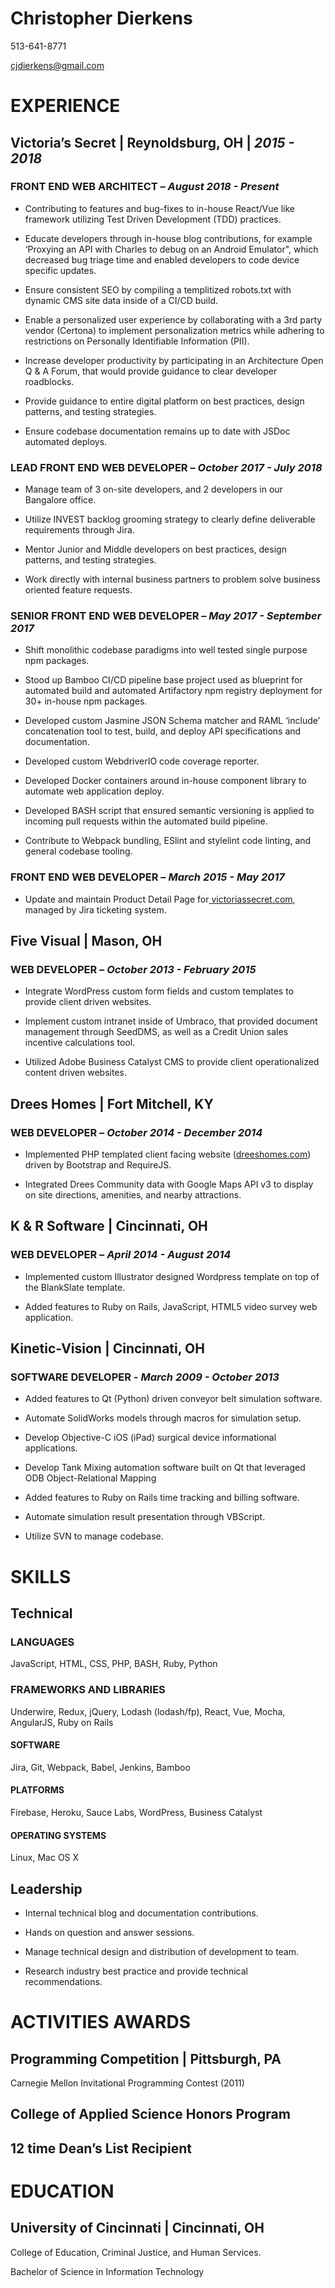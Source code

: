 # Christopher Dierkens
513-641-8771

cjdierkens@gmail.com

# EXPERIENCE

## Victoria’s Secret | Reynoldsburg, OH | *2015 - 2018*

### FRONT END WEB ARCHITECT – *August 2018 - Present*

* Contributing to features and bug-fixes to in-house React/Vue like framework utilizing Test Driven Development (TDD) practices.

* Educate developers through  in-house blog contributions, for example ‘Proxying an API with Charles to debug on an Android Emulator", which decreased bug triage time and enabled developers to code device specific updates.

* Ensure consistent SEO by compiling a templitized robots.txt with dynamic CMS site data inside of a CI/CD build. 

* Enable a personalized user experience by collaborating with a 3rd party vendor (Certona) to implement personalization metrics while adhering to restrictions on Personally Identifiable Information (PII).

* Increase developer productivity by participating in an Architecture Open Q & A Forum, that would provide guidance to clear developer roadblocks. 

* Provide guidance to entire digital platform on best practices, design patterns, and testing strategies.

* Ensure codebase documentation remains up to date with JSDoc automated deploys.

### LEAD FRONT END WEB DEVELOPER – *October 2017 - July 2018*

* Manage team of 3 on-site developers, and 2 developers in our Bangalore office.

* Utilize INVEST backlog grooming strategy to clearly define deliverable requirements through Jira.

* Mentor Junior and Middle developers on best practices, design patterns, and testing strategies.

* Work directly with internal business partners to problem solve business oriented feature requests.

### SENIOR FRONT END WEB DEVELOPER – *May  2017 - September 2017*

* Shift monolithic codebase paradigms into well tested single purpose npm packages.

* Stood up Bamboo CI/CD pipeline base project used as blueprint for automated build and automated Artifactory npm registry deployment for 30+ in-house npm packages. 

* Developed custom Jasmine JSON Schema matcher and RAML ‘include’ concatenation tool to test, build, and deploy API specifications and documentation.

* Developed custom WebdriverIO code coverage reporter.

* Developed Docker containers around in-house component library to automate web application deploy.

* Developed BASH script that ensured semantic versioning is applied to incoming pull requests within the automated build pipeline.

* Contribute to Webpack bundling, ESlint and stylelint code linting, and general codebase tooling.

### FRONT END WEB DEVELOPER – *March  2015 - May 2017*

* Update and maintain Product Detail Page for[ victoriassecret.com](http://victoriassecret.com), managed by Jira ticketing system.

## Five Visual | Mason, OH

### WEB DEVELOPER – *October 2013 - February 2015*

* Integrate WordPress custom form fields and custom templates to provide client driven websites. 

* Implement custom intranet inside of Umbraco, that provided document management through SeedDMS, as well as a Credit Union sales incentive calculations tool.

* Utilized Adobe Business Catalyst CMS to provide client operationalized content driven websites.

## Drees Homes | Fort Mitchell, KY

### WEB DEVELOPER – *October 2014 - December 2014*

* Implemented PHP templated client facing website ([dreeshomes.com](http://dreeshomes.com)) driven by Bootstrap and RequireJS.

* Integrated Drees Community data with Google Maps API v3 to display on site directions, amenities, and nearby attractions.

## K & R Software | Cincinnati, OH

### WEB DEVELOPER – *April 2014 - August 2014*

* Implemented custom Illustrator designed Wordpress template on top of the BlankSlate template.

* Added features to Ruby on Rails, JavaScript, HTML5 video survey web application.

## Kinetic-Vision | Cincinnati, OH

### SOFTWARE DEVELOPER - *March 2009 - October 2013*

* Added features to Qt (Python) driven conveyor belt simulation software.

* Automate SolidWorks models through macros for simulation setup.

* Develop Objective-C iOS (iPad) surgical device informational applications.

* Develop Tank Mixing automation software built on Qt that leveraged ODB Object-Relational Mapping

* Added features to Ruby on Rails time tracking and billing software.

* Automate simulation result presentation through VBScript.

* Utilize SVN to manage codebase.

# SKILLS

## Technical

### LANGUAGES
JavaScript, HTML, CSS, PHP, BASH, Ruby, Python

### FRAMEWORKS AND LIBRARIES
Underwire, Redux, jQuery, Lodash (lodash/fp), React, Vue, Mocha, AngularJS, Ruby on Rails

#### SOFTWARE
Jira, Git, Webpack, Babel, Jenkins, Bamboo

#### PLATFORMS
Firebase, Heroku, Sauce Labs, WordPress, Business Catalyst

#### OPERATING SYSTEMS
Linux, Mac OS X

## Leadership

* Internal technical blog and documentation contributions.

* Hands on question and answer sessions.

* Manage technical design and distribution of development to team.

* Research industry best practice and provide technical recommendations.

# ACTIVITIES AWARDS

## Programming Competition | Pittsburgh, PA
Carnegie Mellon Invitational Programming Contest (2011)

## College of Applied Science Honors Program

## 12 time Dean’s List Recipient

# EDUCATION

## University of Cincinnati | Cincinnati, OH

College of Education, Criminal Justice, and Human Services.

Bachelor of Science in Information Technology
